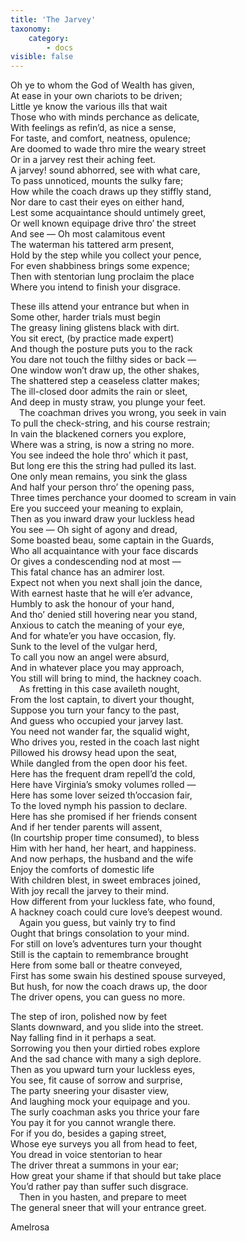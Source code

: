 ```yaml
---
title: 'The Jarvey'
taxonomy:
    category:
        - docs
visible: false
---
```


Oh ye to whom the God of Wealth has given,  
At ease in your own chariots to be driven;  
Little ye know the various ills that wait  
Those who with minds perchance as delicate,  
With feelings as refin’d, as nice a sense,  
For taste, and comfort, neatness, opulence;  
Are doomed to wade thro mire the weary street  
Or in a jarvey rest their aching feet.  
A jarvey! sound abhorred, see with what care,  
To pass unnoticed, mounts the sulky fare;  
How while the coach draws up they stiffly stand,  
Nor dare to cast their eyes on either hand,  
Lest some acquaintance should untimely greet,  
Or well known equipage drive thro’ the street  
And see — Oh most calamitous event  
The waterman his tattered arm present,  
Hold by the step while you collect your pence,  
For even shabbiness brings some expence;  
Then with stentorian lung proclaim the place  
Where you intend to finish your disgrace.  
  
These ills attend your entrance but when in  
Some other, harder trials must begin  
The greasy lining glistens black with dirt.  
You sit erect, (by practice made expert)  
And though the posture puts you to the rack  
You dare not touch the filthy sides or back —  
One window won’t draw up, the other shakes,  
The shattered step a ceaseless clatter makes;  
The ill-closed door admits the rain or sleet,  
And deep in musty straw, you plunge your feet.  
&emsp;The coachman drives you wrong, you seek in vain  
To pull the check-string, and his course restrain;  
In vain the blackened corners you explore,  
Where was a string, is now a string no more.  
You see indeed the hole thro’ which it past,  
But long ere this the string had pulled its last.  
One only mean remains, you sink the glass  
And half your person thro’ the opening pass,  
Three times perchance your doomed to scream in vain  
Ere you succeed your meaning to explain,  
Then as you inward draw your luckless head  
You see — Oh sight of agony and dread,  
Some boasted beau, some captain in the Guards,  
Who all acquaintance with your face discards  
Or gives a condescending nod at most —  
This fatal chance has an admirer lost.  
Expect not when you next shall join the dance,  
With earnest haste that he will e’er advance,  
Humbly to ask the honour of your hand,  
And tho’ denied still hovering near you stand,  
Anxious to catch the meaning of your eye,  
And for whate’er you have occasion, fly.  
Sunk to the level of the vulgar herd,  
To call you now an angel were absurd,  
And in whatever place you may approach,  
You still will bring to mind, the hackney coach.  
&emsp;As fretting in this case availeth nought,  
From the lost captain, to divert your thought,  
Suppose you turn your fancy to the past,  
And guess who occupied your jarvey last.  
You need not wander far, the squalid wight,  
Who drives you, rested in the coach last night  
Pillowed his drowsy head upon the seat,  
While dangled from the open door his feet.  
Here has the frequent dram repell’d the cold,  
Here have Virginia’s smoky volumes rolled —  
Here has some lover seized th’occasion fair,  
To the loved nymph his passion to declare.  
Here has she promised if her friends consent  
And if her tender parents will assent,  
(In courtship proper time consumed), to bless  
Him with her hand, her heart, and happiness.  
And now perhaps, the husband and the wife  
Enjoy the comforts of domestic life  
With children blest, in sweet embraces joined,  
With joy recall the jarvey to their mind.    
How different from your luckless fate, who found,  
A hackney coach could cure love’s deepest wound.  
&emsp;Again you guess, but vainly try to find  
Ought that brings consolation to your mind.  
For still on love’s adventures turn your thought  
Still is the captain to remembrance brought  
Here from some ball or theatre conveyed,  
First has some swain his destined spouse surveyed,   
But hush, for now the coach draws up, the door  
The driver opens, you can guess no more.  
  
The step of iron, polished now by feet  
Slants downward, and you slide into the street.  
Nay falling find in it perhaps a seat.  
Sorrowing you then your dirtied robes explore  
And the sad chance with many a sigh deplore.  
Then as you upward turn your luckless eyes,  
You see, fit cause of sorrow and surprise,  
The party sneering your disaster view,  
And laughing mock your equipage and you.  
The surly coachman asks you thrice your fare  
You pay it for you cannot wrangle there.  
For if you do, besides a gaping street,  
Whose eye surveys you all from head to feet,  
You dread in voice stentorian to hear  
The driver threat a summons in your ear;  
How great your shame if that should but take place  
You’d rather pay than suffer such disgrace.  
&emsp;Then in you hasten, and prepare to meet  
The general sneer that will your entrance greet.  
  
Amelrosa